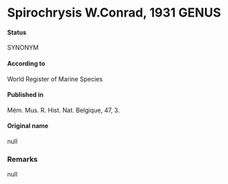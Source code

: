Spirochrysis W.Conrad, 1931 GENUS
=======

#### Status
SYNONYM

#### According to
World Register of Marine Species

#### Published in
Mém. Mus. R. Hist. Nat. Belgique, 47, 3.

#### Original name
null

### Remarks
null